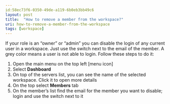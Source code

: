 ```yaml
---
id:58ec73f6-0350-49de-a119-6b0eb3bb49c6
layout: post
title:  "How to remove a member from the workspace?"
uri: how-to-remove-a-member-from-the-workspace
tags: [workspace]
---
```


If your role is an “owner” or “admin” you can disable the login of any current user in a workspace. Just use the switch next to the email of the member. A grey color means a user is not able to login. Follow these steps to do it:

<!-- more -->

1.  Open the main menu on the top left \[menu icon\]
2.  Select **Dashboard**
3.  On top of the servers list, you can see the name of the selected workspace. Click it to open more details
4.  On the top select **Members** tab
5.  On the member’s list find the email for the member you want to disable; login and use the switch next to it
